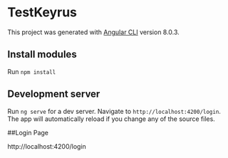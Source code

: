 # TestKeyrus

This project was generated with [Angular CLI](https://github.com/angular/angular-cli) version 8.0.3.

## Install modules

  Run `npm install` 
  
## Development server

Run `ng serve` for a dev server. Navigate to `http://localhost:4200/login`. The app will automatically reload if you change any of the source files.

##Login Page

http://localhost:4200/login
